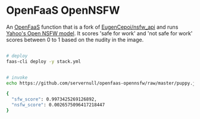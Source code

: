 # OpenFaaS OpenNSFW
An [OpenFaaS](https://www.openfaas.com/) function that is a fork of [EugenCepoi/nsfw_api](https://github.com/EugenCepoi/nsfw_api) and runs [Yahoo's Open NSFW model](https://github.com/yahoo/open_nsfw).  It scores 'safe for work' and 'not safe for work' scores between 0 to 1 based on the nudity in the image.

```bash

# deploy
faas-cli deploy -y stack.yml


# invoke
echo https://github.com/servernull/openfaas-opennsfw/raw/master/puppy.jpg | faas-cli invoke openfaas-opennsfw | jq

{
  "sfw_score": 0.9973425269126892,
  "nsfw_score": 0.0026575096417218447
}
```
